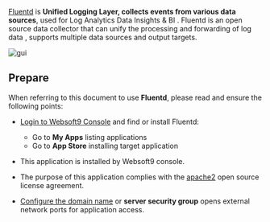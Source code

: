 [Fluentd](https://www.fluentd.org/) is **Unified Logging Layer, collects events from various data sources**, used for Log Analytics Data Insights & BI . Fluentd is an open source data collector that can unify the processing and forwarding of log data , supports multiple data sources and output targets.


![gui](https://libs.websoft9.com/Websoft9/DocsPicture/zh/fluentd/fluentd-gui-websoft9.png)


## Prepare

When referring to this document to use **Fluentd**, please read and ensure the following points:

- [Login to Websoft9 Console](./login-console) and find or install Fluentd:
  - Go to **My Apps** listing applications 
  - Go to **App Store** installing target application

- This application is installed by Websoft9 console.


- The purpose of this application complies with the [apache2](https://opensource.org/licenses/Apache-2.0) open source license agreement.


- [Configure the domain name](./domain-set) or **server security group** opens external network ports for application access.